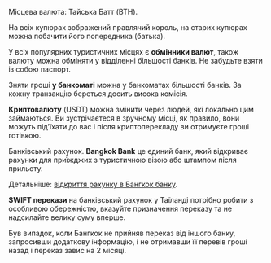 Місцева валюта: Тайська Батт (BTH).

<section>
На всіх купюрах зображений правлячий король, на старих купюрах можна побачити його попередника (батька).
</section>

У всіх популярних туристичних місцях є **обмінники валют**, також валюту можна обміняти у відділенні більшості банків. Не забудьте взяти із собою паспорт.

Зняти гроші **у банкоматі** можна у банкоматах більшості банків. За кожну транзакцію береться досить висока комісія.

**Криптовалюту** (USDT) можна змінити через людей, які локально цим займаються. Ви зустрічаєтеся в зручному місці, як правило, вони можуть під'їхати до вас і після криптоперекладу ви отримуєте гроші готівкою.

Банківський рахунок. **Bangkok Bank** це єдиний банк, який відкриває рахунки для приїжджих з туристичною візою або штампом після прильоту.

Детальніше: [відкриття рахунку в Бангкок банку](https://room-number.ru/thailand/thai-card/ 'відкриття рахунку в Бангкок банку').

**SWIFT перекази** на банківський рахунок у Таїланді потрібно робити з особливою обережністю, вказуйте призначення переказу та не надсилайте велику суму вперше. 

<section type="danger">
Був випадок, коли Бангкок не прийняв переказ від іншого банку, запросивши додаткову інформацію, і не отримавши її перевів гроші назад і переказ завис на 2 місяці.
</section>